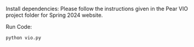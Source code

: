 Install dependencies:
    Please follow the instructions given in the Pear VIO project folder for Spring 2024 website.

Run Code: 

    python vio.py